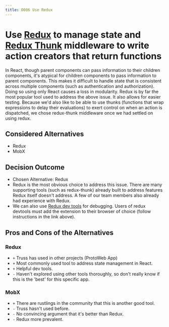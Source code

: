 ```yaml
---
title: 0006 Use Redux
---
```


# Use [Redux](https://redux.js.org) to manage state and [Redux Thunk](https://github.com/gaearon/redux-thunk) middleware to write action creators that return functions

In React, though parent components can pass information to their children components, it's atypical for children components to pass information to parent components. This makes it difficult to handle state that is consistent across multiple components (such as authentication and authorization). Doing so using only React causes a loss in modularity.
Redux is by far the most popular tool used to address the above issue. It also allows for easier testing. Because we'd also like to be able to use thunks (functions that wrap expressions to delay their evaluations) to exert control on when an action is dispatched, we chose redux-thunk middleware once we had settled on using redux.

## Considered Alternatives

* Redux
* MobX

## Decision Outcome

* Chosen Alternative: Redux
* Redux is the most obvious choice to address this issue. There are many supporting tools (such as redux-thunk) already built to address features Redux itself doesn't address. A few of our team members also already had experience with Redux.
* We can also use [Redux dev tools](https://github.com/zalmoxisus/redux-devtools-extension) for debugging. Users of redux devtools must add the extension to their browser of choice (follow instructions in the link above).

## Pros and Cons of the Alternatives

### Redux

* `+` Truss has used in other projects (ProtoWeb App)
* `+` Most commonly used tool to address state management in React.
* `+` Helpful dev tools.
* `-` Haven't explored using other tools thoroughly, so don't really know if this is the 'best' for this specific app.

### MobX

* `+` There are rustlings in the community that this is another good tool.
* `-` Truss hasn't used before.
* `-` No convincing argument that it's better than Redux.
* `-` Redux more prevalent.
